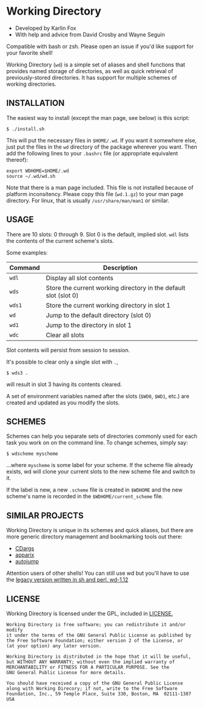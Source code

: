 # Working Directory

* Developed by Karlin Fox
* With help and advice from David Crosby and Wayne Seguin

Compatible with bash or zsh. Please open an issue if you'd like support for your favorite shell!

Working Directory (`wd`) is a simple set of aliases and shell functions that
provides named storage of directories, as well as quick retrieval of
previously-stored directories. It has support for multiple schemes of working
directories.

## INSTALLATION

The easiest way to install (except the man page, see below) is this script:

    $ ./install.sh

This will put the necessary files in `$HOME/.wd`. If you want it somewhere
else, just put the files in the `wd` directory of the package wherever you
want. Then add the following lines to your `.bashrc` file (or appropriate
equivalent thereof):

    export WDHOME=$HOME/.wd
    source ~/.wd/wd.sh

Note that there is a man page included. This file is not installed because
of platform inconsitency. Please copy this file (`wd.1.gz`) to your man page
directory. For linux, that is usually `/usr/share/man/man1` or similar.

				
## USAGE

There are 10 slots: 0 through 9.  Slot 0 is the default, implied slot.
`wdl` lists the contents of the current scheme's slots.

Some examples:

|Command |Description
|------- |-----------
| `wdl`  |Display all slot contents
| `wds`  |Store the current working directory in the default slot (slot 0)
| `wds1` |Store the current working directory in slot 1
| `wd`   |Jump to the default directory (slot 0)
| `wd1`  |Jump to the directory in slot 1
| `wdc`  |Clear all slots
	
Slot contents will persist from session to session.

It's possible to clear only a single slot with `.`,

    $ wds3 .

will result in slot 3 having its contents cleared.
	
A set of environment variables named after the slots (`$WD0`, `$WD1`,
etc.) are created and updated as you modify the slots.

## SCHEMES

Schemes can help you separate sets of directories commonly used for each task
you work on on the command line. To change schemes, simply say:

    $ wdscheme myscheme

...where `myscheme` is some label for your scheme. If the scheme file already
exists, wd will clone your current slots to the new scheme file and switch to
it.
	
If the label is new, a new `.scheme` file is created in `$WDHOME` and the new
scheme's name is recorded in the `$WDHOME/current_scheme` file.

## SIMILAR PROJECTS

Working Directory is unique in its schemes and quick aliases, but there are
more generic directory management and bookmarking tools out there:

* [CDargs](http://www.skamphausen.de/cgi-bin/ska/CDargs)
* [apparix](http://micans.org/apparix)
* [autojump](https://github.com/joelthelion/autojump/wiki)

Attention users of other shells! You can still use wd but you'll have to use the [legacy version written in sh and perl, wd-1.12](https://github.com/karlin/working-directory/tree/master)

## LICENSE

Working Directory is licensed under the GPL, included in [LICENSE.](https://github.com/karlin/working-directory/blob/master/LICENSE)

    Working Directory is free software; you can redistribute it and/or modify
    it under the terms of the GNU General Public License as published by
    the Free Software Foundation; either version 2 of the License, or
    (at your option) any later version.

    Working Directory is distributed in the hope that it will be useful,
    but WITHOUT ANY WARRANTY; without even the implied warranty of
    MERCHANTABILITY or FITNESS FOR A PARTICULAR PURPOSE. See the
    GNU General Public License for more details.

    You should have received a copy of the GNU General Public License
    along with Working Direcory; if not, write to the Free Software
    Foundation, Inc., 59 Temple Place, Suite 330, Boston, MA  02111-1307  USA
